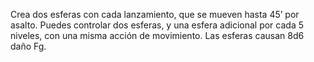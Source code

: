 Crea dos esferas con cada lanzamiento, que se mueven hasta 45’ por asalto. Puedes controlar dos esferas, y una esfera adicional por cada 5 niveles, con una misma acción de movimiento. Las esferas causan 8d6 daño Fg.
